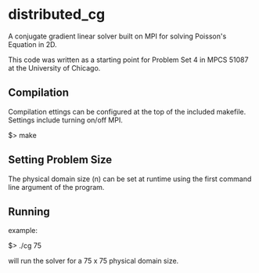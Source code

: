 # distributed_cg
A conjugate gradient linear solver built on MPI for solving
Poisson's Equation in 2D.

This code was written as a starting point for Problem Set 4 in
MPCS 51087 at the University of Chicago.

## Compilation
Compilation ettings can be configured at the top of the included makefile.
Settings include turning on/off MPI.

$> make

## Setting Problem Size
The physical domain size (n) can be set at runtime using the first
command line argument of the program.

## Running
example:

$> ./cg 75

will run the solver for a 75 x 75 physical domain size.
